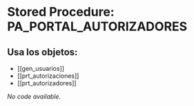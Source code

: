 # Stored Procedure: PA_PORTAL_AUTORIZADORES

## Usa los objetos:
- [[gen_usuarios]]
- [[prt_autorizaciones]]
- [[prt_autorizadores]]

*No code available.*
